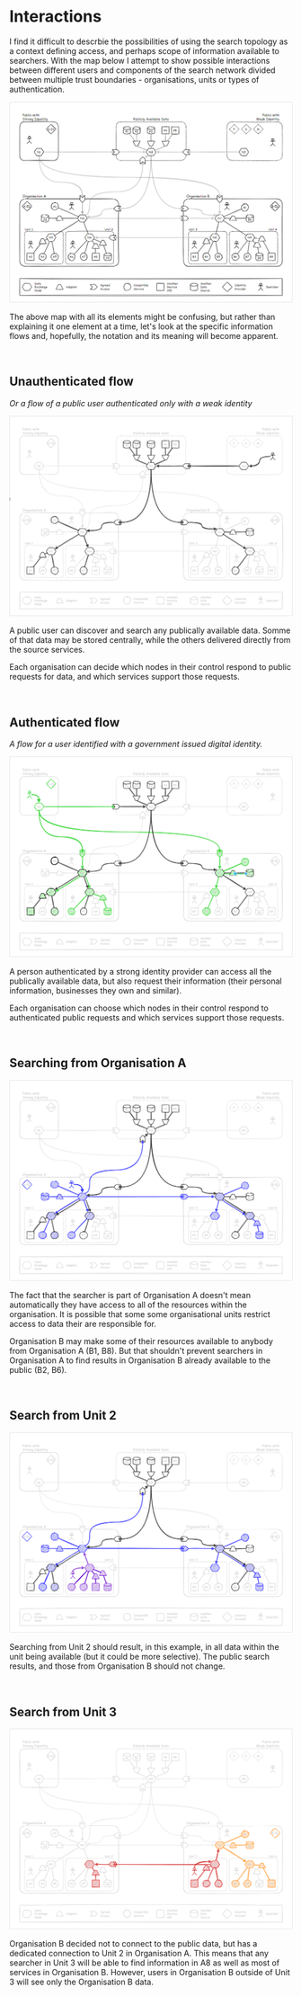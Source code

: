 # Interactions

I find it difficult to descrbie the possibilities of using the search topology
as a context defining access, and perhaps scope of information available to searchers. 
With the map below I attempt to show possible interactions between different users
and components of the search network divided between multiple trust boundaries - 
organisations, units or types of authentication. 

![Interactions](./images/interactions-map.png)

The above map with all its elements might be confusing, but rather than explaining it
one element at a time, let's look at the specific information flows and, hopefully, 
the notation and its meaning will become apparent. 

&nbsp; 

## Unauthenticated flow

*Or a flow of a public user authenticated only with a weak identity*

![Unauthenticated flow](./images/interactions-f0.png)

A public user can discover and search any publically available data. 
Somme of that data may be stored centrally, while the others delivered directly
from the source services. 

Each organisation can decide which nodes in their control respond to public
requests for data, and which services support those requests. 

&nbsp;

## Authenticated flow

*A flow for a user identified with a government issued digital identity.*

![Authenticated flow](./images/interactions-f1.png)

A person authenticated by a strong identity provider can access all 
the publically available data, but also request their information 
(their personal information, businesses they own and similar). 

Each organisation can choose which nodes in their control respond to 
authenticated public requests and which services support those requests. 

&nbsp; 

## Searching from Organisation A

![AtoB](./images/interactions-f2.png)

The fact that the searcher is part of Organisation A doesn't mean automatically
they have access to all of the resources within the organisation. 
It is possible that some some organisational units restrict access
to data their are responsible for. 

Organisation B may make some of their resources available to anybody 
from Organisation A (B1, B8). But that shouldn't prevent searchers in Organisation A
to find results in Organisation B already available to the public (B2, B6).


&nbsp;

## Search from Unit 2

![Unit 2](./images/interactions-f3.png)

Searching from Unit 2 should result, in this example, in all data within the unit 
being available (but it could be more selective). The public search results, 
and those from Organisation B should not change. 


&nbsp;

## Search from Unit 3

![Unit 3](./images/interactions-f4.png)

Organisation B decided not to connect to the public data, but has a dedicated
connection to Unit 2 in Organisation A. This means that any searcher in Unit 3 
will be able to find information in A8 as well as most of services in Organisation B. 
However, users in Organisation B outside of Unit 3 will see only the Organisation B data.